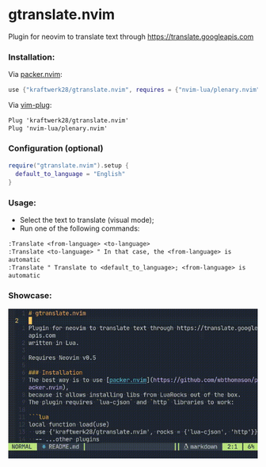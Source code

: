 # gtranslate.nvim

Plugin for neovim to translate text through https://translate.googleapis.com

### Installation:

Via [packer.nvim](https://github.com/wbthomason/packer.nvim):
```lua
use {"kraftwerk28/gtranslate.nvim", requires = {"nvim-lua/plenary.nvim"}}
```

Via [vim-plug](https://github.com/junegunn/vim-plug):
```vimscript
Plug 'kraftwerk28/gtranslate.nvim'
Plug 'nvim-lua/plenary.nvim'
```

### Configuration (optional)

```lua
require("gtranslate.nvim").setup {
  default_to_language = "English"
}
```

### Usage:

- Select the text to translate (visual mode);
- Run one of the following commands:

```vimscript
:Translate <from-language> <to-language>
:Translate <to-language> " In that case, the <from-language> is automatic
:Translate " Translate to <default_to_language>; <from-language> is automatic
```

### Showcase:

![](showcase.gif)

